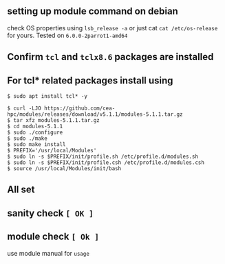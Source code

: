 ## setting up module command on debian <tested on> 
check OS properties  using ``` lsb_release -a ``` or just cat ``` cat /etc/os-release ``` for yours.
Tested on ``` 6.0.0-2parrot1-amd64 ```

## Confirm ```tcl``` and ```tclx8.6``` packages are installed 
## For tcl* related packages install using
```
$ sudo apt install tcl* -y
```
```
$ curl -LJO https://github.com/cea-hpc/modules/releases/download/v5.1.1/modules-5.1.1.tar.gz
$ tar xfz modules-5.1.1.tar.gz
$ cd modules-5.1.1
$ sudo ./configure
$ sudo ./make
$ sudo make install
$ PREFIX='/usr/local/Modules'
$ sudo ln -s $PREFIX/init/profile.sh /etc/profile.d/modules.sh
$ sudo ln -s $PREFIX/init/profile.csh /etc/profile.d/modules.csh
$ source /usr/local/Modules/init/bash
```

## All set 
## sanity check ```[ OK ] ```
## module check ```[ Ok ] ```
use module manual for ```usage```
